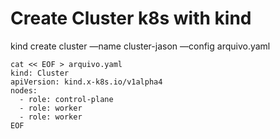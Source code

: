 # Create Cluster k8s with kind

kind create cluster —name cluster-jason —config arquivo.yaml

```
cat << EOF > arquivo.yaml
kind: Cluster
apiVersion: kind.x-k8s.io/v1alpha4
nodes:
  - role: control-plane
  - role: worker
  - role: worker
EOF
```
